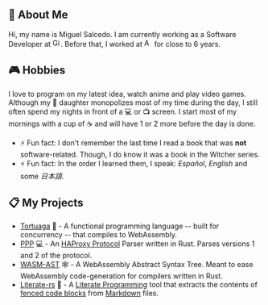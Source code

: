 ## 📢 About Me
Hi, my name is Miguel Salcedo. I am currently working as a Software Developer at [<img src="https://github.githubassets.com/favicons/favicon-dark.svg" alt="GitHub" width="16" height="16"/>](https://github.com/). Before that, I worked at [<img src="https://www.amazon.com/favicon.ico" alt="Amazon" width="16" height="16"/>](https://a.co) for close to 6 years.

## 🎮 Hobbies
I love to program on my latest idea, watch anime and play video games. Although my 👶 daughter monopolizes most of my time during the day, I still often spend my nights in front of a 💻 or 📺 screen. I start most of my mornings with a cup of ☕ and will have 1 or 2 more before the day is done.

- ⚡ Fun fact: I don't remember the last time I read a book that was **not** software-related. Though, I do know it was a book in the Witcher series.
- ⚡ Fun fact: In the order I learned them, I speak: _Español_, _English_ and some _日本語_.

## 📋 My Projects
* [Tortuaga](https://tortuga.salcedo.cc) 🐢 - A functional programming language -- built for concurrency -- that compiles to WebAssembly.
* [PPP](https://github.com/misalcedo/ppp) 💻 - An [HAProxy Protocol](https://haproxy.org/download/1.8/doc/proxy-protocol.txt) Parser written in Rust. Parses versions 1 and 2 of the protocol.
* [WASM-AST](https://github.com/misalcedo/wasm-ast) 🕸️ - A WebAssembly Abstract Syntax Tree. Meant to ease WebAssembly code-generation for compilers written in Rust.
* [Literate-rs](https://github.com/misalcedo/literate-rs) 📔 - A [Literate Programming](https://en.wikipedia.org/wiki/Literate_programming) tool that extracts the contents of [fenced code blocks](https://www.markdownguide.org/extended-syntax/#fenced-code-blocks) from [Markdown](https://www.markdownguide.org) files.

<!--
**misalcedo/misalcedo** is a ✨ _special_ ✨ repository because its `README.md` (this file) appears on your GitHub profile.

Here are some ideas to get you started:

- 🔭 I’m currently working on ...
- 🌱 I’m currently learning ...
- 👯 I’m looking to collaborate on ...
- 🤔 I’m looking for help with ...
- 💬 Ask me about ...
- 📫 How to reach me: ...
- 😄 Pronouns: ...
- ⚡ Fun fact: ...
-->

